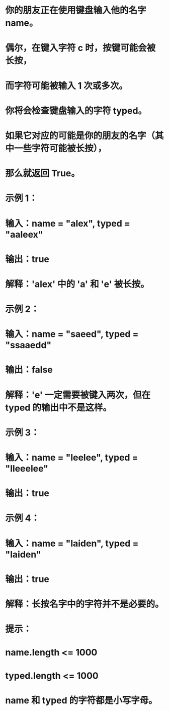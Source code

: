 # 你的朋友正在使用键盘输入他的名字 name。
# 偶尔，在键入字符 c 时，按键可能会被长按，
# 而字符可能被输入 1 次或多次。
# 你将会检查键盘输入的字符 typed。
# 如果它对应的可能是你的朋友的名字（其中一些字符可能被长按），
# 那么就返回 True。
# 示例 1：
# 输入：name = "alex", typed = "aaleex"
# 输出：true
# 解释：'alex' 中的 'a' 和 'e' 被长按。
# 示例 2：
# 输入：name = "saeed", typed = "ssaaedd"
# 输出：false
# 解释：'e' 一定需要被键入两次，但在 typed 的输出中不是这样。
# 示例 3：
# 输入：name = "leelee", typed = "lleeelee"
# 输出：true
# 示例 4：
# 输入：name = "laiden", typed = "laiden"
# 输出：true
# 解释：长按名字中的字符并不是必要的。
# 提示：
# name.length <= 1000
# typed.length <= 1000
# name 和 typed 的字符都是小写字母。